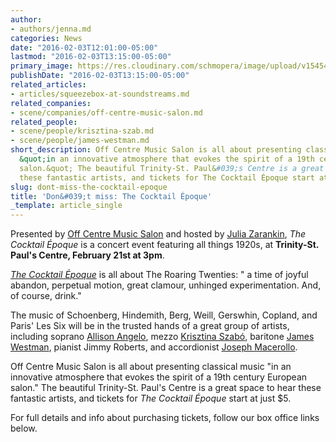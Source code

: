 ```yaml
---
author:
- authors/jenna.md
categories: News
date: "2016-02-03T12:01:00-05:00"
lastmod: "2016-02-03T13:15:00-05:00"
primary_image: https://res.cloudinary.com/schmopera/image/upload/v1545409169/media/webhook-uploads/1454522811932/2016-02-03---Off-Centre-Salon.jpg.jpg
publishDate: "2016-02-03T13:15:00-05:00"
related_articles:
- articles/squeezebox-at-soundstreams.md
related_companies:
- scene/companies/off-centre-music-salon.md
related_people:
- scene/people/krisztina-szab.md
- scene/people/james-westman.md
short_description: Off Centre Music Salon is all about presenting classical music
  &quot;in an innovative atmosphere that evokes the spirit of a 19th century European
  salon.&quot; The beautiful Trinity-St. Paul&#039;s Centre is a great space to hear
  these fantastic artists, and tickets for The Cocktail Époque start at just $5.
slug: dont-miss-the-cocktail-epoque
title: 'Don&#039;t miss: The Cocktail Époque'
_template: article_single
---
```


Presented by [Off Centre Music Salon](/scene/people/off-centre-music-salon/) and hosted by [Julia Zarankin](http://offcentremusic.com/wp/?staff=julia-zarankin), *The Cocktail Époque* is a concert event featuring all things 1920s, at **Trinity-St. Paul's Centre, February 21st at 3pm**. 

[*The Cocktail Époque*](http://offcentremusic.com/wp/?event=the-cocktail-epoque&event_date=2016-02-21) is all about The Roaring Twenties: " a time of joyful abandon, perpetual motion, great clamour, unhinged experimentation. And, of course, drink." 

The music of Schoenberg, Hindemith, Berg, Weill, Gerswhin, Copland, and Paris' Les Six will be in the trusted hands of a great group of artists, including soprano [Allison Angelo](/scene/people/allison-angelo/), mezzo [Krisztina Szabó](/talking-with-singers-krisztina-szabo/), baritone [James Westman](/spotlight-on-james-westman/), pianist Jimmy Roberts, and accordionist [Joseph Macerollo](/squeezebox-at-soundstreams/). 

Off Centre Music Salon is all about presenting classical music "in an innovative atmosphere that evokes the spirit of a 19th century European salon." The beautiful Trinity-St. Paul's Centre is a great space to hear these fantastic artists, and tickets for *The Cocktail Époque* start at just $5.

For full details and info about purchasing tickets, follow our box office links below.
